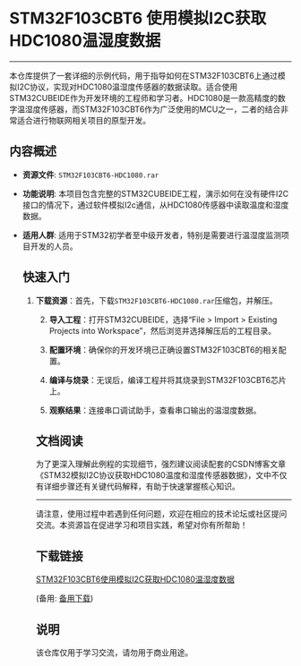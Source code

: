 # STM32F103CBT6 使用模拟I2C获取HDC1080温湿度数据

---

本仓库提供了一套详细的示例代码，用于指导如何在STM32F103CBT6上通过模拟I2C协议，实现对HDC1080温湿度传感器的数据读取。适合使用STM32CUBEIDE作为开发环境的工程师和学习者。HDC1080是一款高精度的数字温湿度传感器，而STM32F103CBT6作为广泛使用的MCU之一，二者的结合非常适合进行物联网相关项目的原型开发。

## 内容概述

- **资源文件**: `STM32F103CBT6-HDC1080.rar`
- **功能说明**: 本项目包含完整的STM32CUBEIDE工程，演示如何在没有硬件I2C接口的情况下，通过软件模拟I2c通信，从HDC1080传感器中读取温度和湿度数据。
- **适用人群**: 适用于STM32初学者至中级开发者，特别是需要进行温湿度监测项目开发的人员。

  ## 快速入门

  1. **下载资源**：首先，下载`STM32F103CBT6-HDC1080.rar`压缩包，并解压。

     2. **导入工程**：打开STM32CUBEIDE，选择“File > Import > Existing Projects into Workspace”，然后浏览并选择解压后的工程目录。

     3. **配置环境**：确保你的开发环境已正确设置STM32F103CBT6的相关配置。

     4. **编译与烧录**：无误后，编译工程并将其烧录到STM32F103CBT6芯片上。

     5. **观察结果**：连接串口调试助手，查看串口输出的温湿度数据。

     ## 文档阅读

     为了更深入理解此例程的实现细节，强烈建议阅读配套的CSDN博客文章《STM32模拟I2C协议获取HDC1080温度和湿度传感器数据》，文中不仅有详细步骤还有关键代码解释，有助于快速掌握核心知识。

     ---

     请注意，使用过程中若遇到任何问题，欢迎在相应的技术论坛或社区提问交流。本资源旨在促进学习和项目实践，希望对你有所帮助！

     ## 下载链接
     [STM32F103CBT6使用模拟I2C获取HDC1080温湿度数据](https://pan.quark.cn/s/17355fa280c0) 

     (备用: [备用下载](https://pan.baidu.com/s/1ZCWChAuWxAuJwybT_vBOVg?pwd=1234))

     ## 说明

     该仓库仅用于学习交流，请勿用于商业用途。
